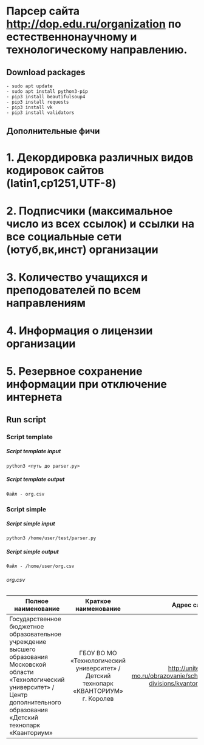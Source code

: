 # Парсер сайта http://dop.edu.ru/organization по естественнонаучному и технологическому направлению.
## Download packages
```
- sudo apt update
- sudo apt install python3-pip
- pip3 install beautifulsoup4
- pip3 install requests
- pip3 install vk
- pip3 install validators
```
## Дополнительные фичи
# 1. Декордировка различных видов кодировок сайтов (latin1,cp1251,UTF-8)
# 2. Подписчики (максимальное число из всех ссылок) и ссылки на все социальные сети (ютуб,вк,инст) организации
# 3. Количество учащихся и преподователей по всем направлениям
# 4. Информация о лицензии организации
# 5. Резервное сохранение информации при отключение интернета 
## Run script
### Script template
##### Script template input
```
python3 <путь до parser.py>
```
##### Script template output
```
Файл - org.csv
```

### Script simple
##### Script simple input
```
python3 /home/user/test/parser.py
```
##### Script simple output
```
Файл - /home/user/org.csv
```
###### org.csv
| Полное наименование| Краткое наименование | Адрес сайта |
| ------------------ |:--------------------:| -----------:|
| Государственное бюджетное образовательное учреждение высшего образования Московской области «Технологический университет» / Центр дополнительного образования «Детский технопарк «Кванториум»    | ГБОУ ВО МО «Технологический университет» / Детский технопарк «КВАНТОРИУМ» г. Королев    | http://unitech-mo.ru/obrazovanie/school-divisions/kvantorium/ |
